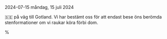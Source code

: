 2024-07-15 måndag, 15 juli 2024

&#x1F1F8;&#x1F1EA; på väg till Gotland. Vi har bestämt oss för att endast bese öns berömda stenformationer om vi raukar köra förbi dom.

%
